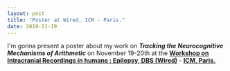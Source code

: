 ```yaml
---
layout: post
title: "Poster at Wired, ICM - Paris."
date: 2019-11-19
---
```


I'm gonna present a poster about my work on <b><i>Tracking the Neurocognitive Mechanisms of Arithmetic</i></b> on November 19-20th at the <a href="http://wired-icm.org/" class="ext" target="_blank"><b> Workshop on Intracranial Recordings in humans : Epilepsy, DBS (Wired)</b></a>  - <a href="https://icm-institute.org/en/" class="ext" target="_blank"><b> ICM, Paris.</b></a>

